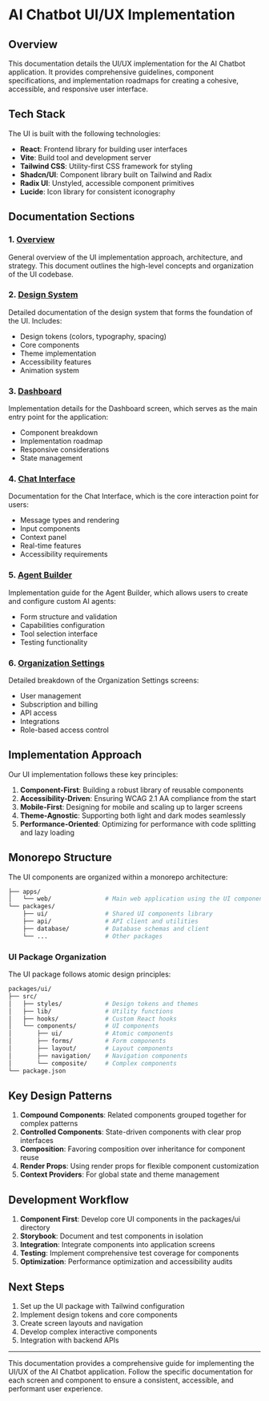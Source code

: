 # AI Chatbot UI/UX Implementation

## Overview

This documentation details the UI/UX implementation for the AI Chatbot application. It provides comprehensive guidelines, component specifications, and implementation roadmaps for creating a cohesive, accessible, and responsive user interface.

## Tech Stack

The UI is built with the following technologies:

- **React**: Frontend library for building user interfaces
- **Vite**: Build tool and development server
- **Tailwind CSS**: Utility-first CSS framework for styling
- **Shadcn/UI**: Component library built on Tailwind and Radix
- **Radix UI**: Unstyled, accessible component primitives
- **Lucide**: Icon library for consistent iconography

## Documentation Sections

### 1. [Overview](./overview.md)

General overview of the UI implementation approach, architecture, and strategy. This document outlines the high-level concepts and organization of the UI codebase.

### 2. [Design System](./design-system.md)

Detailed documentation of the design system that forms the foundation of the UI. Includes:

- Design tokens (colors, typography, spacing)
- Core components
- Theme implementation
- Accessibility features
- Animation system

### 3. [Dashboard](./dashboard.md)

Implementation details for the Dashboard screen, which serves as the main entry point for the application:

- Component breakdown
- Implementation roadmap
- Responsive considerations
- State management

### 4. [Chat Interface](./chat-interface.md)

Documentation for the Chat Interface, which is the core interaction point for users:

- Message types and rendering
- Input components
- Context panel
- Real-time features
- Accessibility requirements

### 5. [Agent Builder](./agent-builder.md)

Implementation guide for the Agent Builder, which allows users to create and configure custom AI agents:

- Form structure and validation
- Capabilities configuration
- Tool selection interface
- Testing functionality

### 6. [Organization Settings](./organization-settings.md)

Detailed breakdown of the Organization Settings screens:

- User management
- Subscription and billing
- API access
- Integrations
- Role-based access control

## Implementation Approach

Our UI implementation follows these key principles:

1. **Component-First**: Building a robust library of reusable components
2. **Accessibility-Driven**: Ensuring WCAG 2.1 AA compliance from the start
3. **Mobile-First**: Designing for mobile and scaling up to larger screens
4. **Theme-Agnostic**: Supporting both light and dark modes seamlessly
5. **Performance-Oriented**: Optimizing for performance with code splitting and lazy loading

## Monorepo Structure

The UI components are organized within a monorepo architecture:

```bash
├── apps/
│   └── web/               # Main web application using the UI components
└── packages/
    ├── ui/                # Shared UI components library
    ├── api/               # API client and utilities
    ├── database/          # Database schemas and client
    └── ...                # Other packages
```

### UI Package Organization

The UI package follows atomic design principles:

```bash
packages/ui/
├── src/
│   ├── styles/            # Design tokens and themes
│   ├── lib/               # Utility functions
│   ├── hooks/             # Custom React hooks
│   └── components/        # UI components
│       ├── ui/            # Atomic components
│       ├── forms/         # Form components
│       ├── layout/        # Layout components
│       ├── navigation/    # Navigation components
│       └── composite/     # Complex components
└── package.json
```

## Key Design Patterns

1. **Compound Components**: Related components grouped together for complex patterns
2. **Controlled Components**: State-driven components with clear prop interfaces
3. **Composition**: Favoring composition over inheritance for component reuse
4. **Render Props**: Using render props for flexible component customization
5. **Context Providers**: For global state and theme management

## Development Workflow

1. **Component First**: Develop core UI components in the packages/ui directory
2. **Storybook**: Document and test components in isolation
3. **Integration**: Integrate components into application screens
4. **Testing**: Implement comprehensive test coverage for components
5. **Optimization**: Performance optimization and accessibility audits

## Next Steps

1. Set up the UI package with Tailwind configuration
2. Implement design tokens and core components
3. Create screen layouts and navigation
4. Develop complex interactive components
5. Integration with backend APIs

---

This documentation provides a comprehensive guide for implementing the UI/UX of the AI Chatbot application. Follow the specific documentation for each screen and component to ensure a consistent, accessible, and performant user experience.
